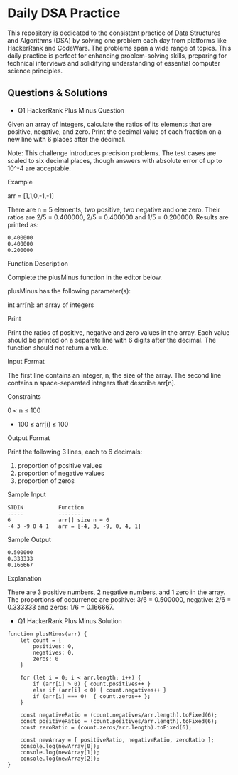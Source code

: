 # Daily DSA Practice

This repository is dedicated to the consistent practice of Data Structures and Algorithms (DSA) by solving one problem each day from platforms like HackerRank and CodeWars. The problems span a wide range of topics. This daily practice is perfect for enhancing problem-solving skills, preparing for technical interviews and solidifying understanding of essential computer science principles.

## Questions & Solutions

- Q1 HackerRank Plus Minus Question

Given an array of integers, calculate the ratios of its elements that are positive, negative, and zero. Print the decimal value of each fraction on a new line with 6 places after the decimal.

Note: This challenge introduces precision problems. The test cases are scaled to six decimal places, though answers with absolute error of up to 10^-4 are acceptable.

Example

arr = [1,1,0,-1,-1]

There are n = 5 elements, two positive, two negative and one zero. Their ratios are 2/5 = 0.400000, 2/5 = 0.400000 and 1/5 = 0.200000. Results are printed as:

```
0.400000
0.400000
0.200000
```

Function Description

Complete the plusMinus function in the editor below.

plusMinus has the following parameter(s):

int arr[n]: an array of integers

Print

Print the ratios of positive, negative and zero values in the array. Each value should be printed on a separate line with 6 digits after the decimal. The function should not return a value.

Input Format

The first line contains an integer, n, the size of the array.
The second line contains n space-separated integers that describe arr[n].

Constraints

0 < n ≤ 100

- 100 ≤ arr[i] ≤ 100

Output Format

Print the following 3 lines, each to 6 decimals:

1. proportion of positive values
2. proportion of negative values
3. proportion of zeros

Sample Input

```
STDIN           Function
-----           --------
6               arr[] size n = 6
-4 3 -9 0 4 1   arr = [-4, 3, -9, 0, 4, 1]
```

Sample Output

```
0.500000
0.333333
0.166667
```

Explanation

There are 3 positive numbers, 2 negative numbers, and 1 zero in the array.
The proportions of occurrence are positive: 3/6 = 0.500000, negative: 2/6 = 0.333333 and zeros: 1/6 = 0.166667.

- Q1 HackerRank Plus Minus Solution

```
function plusMinus(arr) {
    let count = {
        positives: 0,
        negatives: 0,
        zeros: 0
    }

    for (let i = 0; i < arr.length; i++) {
        if (arr[i] > 0) { count.positives++ }
        else if (arr[i] < 0) { count.negatives++ }
        if (arr[i] === 0)  { count.zeros++ };
    }

    const negativeRatio = (count.negatives/arr.length).toFixed(6);
    const positiveRatio = (count.positives/arr.length).toFixed(6);
    const zeroRatio = (count.zeros/arr.length).toFixed(6);

    const newArray = [ positiveRatio, negativeRatio, zeroRatio ];
    console.log(newArray[0]);
    console.log(newArray[1]);
    console.log(newArray[2]);
}
```
